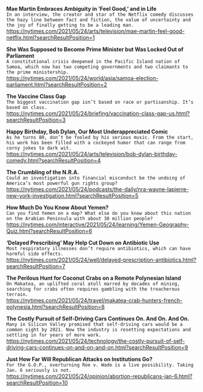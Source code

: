 **Mae Martin Embraces Ambiguity in ‘Feel Good,’ and in Life**\
`In an interview, the creator and star of the Netflix comedy discusses the hazy line between fact and fiction, the value of uncertainty and the joy of finally getting to be a leading man.`\
https://nytimes.com/2021/05/24/arts/television/mae-martin-feel-good-netflix.html?searchResultPosition=1

**She Was Supposed to Become Prime Minister but Was Locked Out of Parliament**\
`A constitutional crisis deepened in the Pacific Island nation of Samoa, which now has two competing governments and two claimants to the prime ministership.`\
https://nytimes.com/2021/05/24/world/asia/samoa-election-parliament.html?searchResultPosition=2

**The Vaccine Class Gap**\
`The biggest vaccination gap isn’t based on race or partisanship. It’s based on class.`\
https://nytimes.com/2021/05/24/briefing/vaccination-class-gap-us.html?searchResultPosition=3

**Happy Birthday, Bob Dylan, Our Most Underappreciated Comic**\
`As he turns 80, don’t be fooled by his serious music. From the start, his work has been filled with a cockeyed humor that can range from corny jokes to dark wit.`\
https://nytimes.com/2021/05/24/arts/television/bob-dylan-birthday-comedy.html?searchResultPosition=4

**The Crumbling of the N.R.A.**\
`Could an investigation into financial misconduct be the undoing of America’s most powerful gun rights group?`\
https://nytimes.com/2021/05/24/podcasts/the-daily/nra-wayne-lapierre-new-york-investigation.html?searchResultPosition=5

**How Much Do You Know About Yemen?**\
`Can you find Yemen on a map? What else do you know about this nation on the Arabian Peninsula with about 30 million people?`\
https://nytimes.com/interactive/2021/05/24/learning/Yemen-Geography-Quiz.html?searchResultPosition=6

**‘Delayed Prescribing’ May Help Cut Down on Antibiotic Use**\
`Most respiratory illnesses don’t require antibiotics, which can have harmful side effects.`\
https://nytimes.com/2021/05/24/well/delayed-prescription-antibiotics.html?searchResultPosition=7

**The Perilous Hunt for Coconut Crabs on a Remote Polynesian Island**\
`On Makatea, an uplifted coral atoll marred by decades of mining, searching for crabs often requires gambling with the treacherous terrain.`\
https://nytimes.com/2021/05/24/travel/makatea-crab-hunters-french-polynesia.html?searchResultPosition=8

**The Costly Pursuit of Self-Driving Cars Continues On. And On. And On.**\
`Many in Silicon Valley promised that self-driving cars would be a common sight by 2021. Now the industry is resetting expectations and settling in for years of more work.`\
https://nytimes.com/2021/05/24/technology/the-costly-pursuit-of-self-driving-cars-continues-on-and-on-and-on.html?searchResultPosition=9

**Just How Far Will Republican Attacks on Institutions Go?**\
`For the G.O.P., overturning Roe v. Wade is a live possibility. Taking Jan. 6 seriously is not.`\
https://nytimes.com/2021/05/24/opinion/abortion-republicans-jan-6.html?searchResultPosition=10

